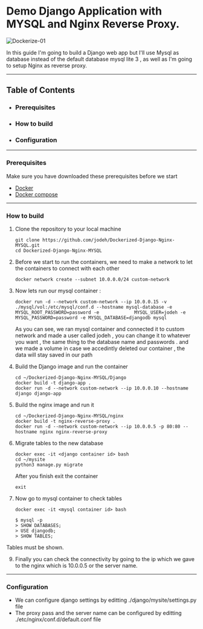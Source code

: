 # Demo Django Application with MYSQL and Nginx Reverse Proxy.

![Dockerize-01](https://github.com/jodeh/Dockerized-Django-Nginx-MYSQL/assets/80529706/028acd0c-95be-4a68-8b1a-9550db43c9ef)

In this guide I'm going to build a Django web app but I'll use Mysql as database instead of the default database mysql lite 3 , as well as I'm going to setup Nginx as reverse proxy.
<hr>

## Table of Contents
* ### Prerequisites
* ### How to build
* ### Configuration
<hr>

### Prerequisites
Make sure you have downloaded these prerequisites before we start 
* [Docker](https://docs.docker.com/get-docker/)
* [Docker compose](https://docs.docker.com/compose/install/)
<hr>

### How to build
 
  1. Clone the repository to your local machine

     ```
     git clone https://github.com/jodeh/Dockerized-Django-Nginx-MYSQL.git
     cd Dockerized-Django-Nginx-MYSQL
     ```
  2. Before we start to run the containers, we need to make a network to let the containers to connect with each other

     ```
     docker network create --subnet 10.0.0.0/24 custom-network
     ```
  3. Now lets run our mysql container :

     ```
     docker run -d --network custom-network --ip 10.0.0.15 -v ./mysql/vol:/etc/mysql/conf.d --hostname mysql-database -e MYSQL_ROOT_PASSWORD=password -e             MYSQL_USER=jodeh -e MYSQL_PASSWORD=password -e MYSQL_DATABASE=djangodb mysql
     ```
     As you can see, we ran mysql container and connected it to custom network and made a user called jodeh , you can change it to whatever you want , the same       thing to the database name and passwords .
      and we made a volume in case we accedintly deleted our container , the data will stay saved in our path

  4. Build the Django image and run the container
     ```
     cd ~/Dockerized-Django-Nginx-MYSQL/Django
     docker build -t django-app .
     docker run -d --network custom-network --ip 10.0.0.10 --hostname django django-app
     ```
  5. Build the nginx image and run it
       ```
       cd ~/Dockerized-Django-Nginx-MYSQL/nginx
       docker build -t nginx-reverse-proxy .
       docker run -d --network custom-network --ip 10.0.0.5 -p 80:80 --hostname nginx nginx-reverse-proxy  
        ```
     
  6. Migrate tables to the new database
       ```
       docker exec -it <django container id> bash
       cd ~/mysite
       python3 manage.py migrate
       ```
     After you finish exit the container
      ```
      exit
      ```
  7. Now go to mysql container to check tables
     ```
     docker exec -it <mysql container id> bash
     
     $ mysql -p
     > SHOW DATABASES;
     > USE djangodb;
     > SHOW TABLES;
     ```
   Tables must be shown.
 
  9. Finally you can check the connectivity by going to the ip which we gave to the nginx which is 10.0.0.5 or the server name.

<hr>

### Configuration
  * We can configure django settings by editting ./django/mysite/settings.py file
  * The proxy pass and the server name can be configured by editting ./etc/nginx/conf.d/default.conf file

